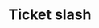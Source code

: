 ---
title: Ticket slash
tags: ["ticket", "slash", "cancel", "no entry", "blocked", "admission", "access denied"]
icon: ticket-slash
svg: '<svg xmlns="http://www.w3.org/2000/svg" width="24" height="24" fill="none" viewBox="0 0 24 24" stroke-width="1.5" stroke-linecap="round" stroke-linejoin="round" stroke="currentColor"><path d="M12 8v.5m0 7v.5m-9 1v-3a2 2 0 1 0 0-4V7a2 2 0 0 1 2-2h10M5 19h14a2 2 0 0 0 2-2v-3a2 2 0 1 1 0-4V7a2 2 0 0 0-2-2M3 21 21 3"/></svg>'
---